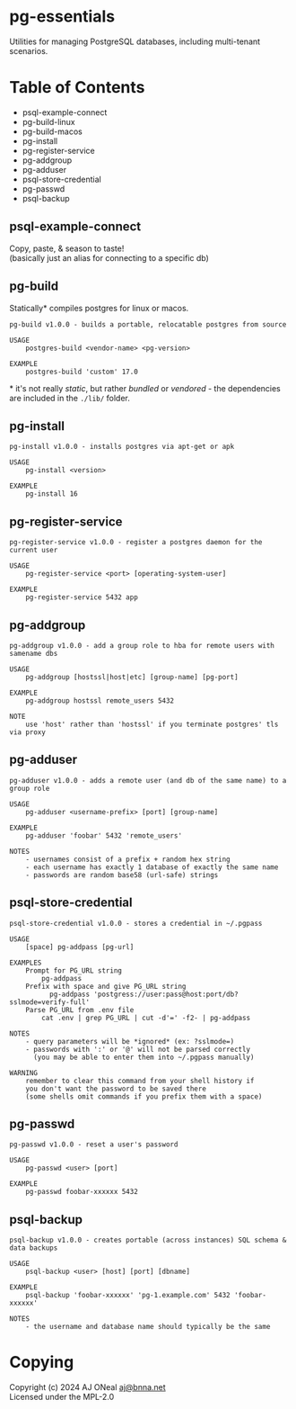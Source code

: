 # pg-essentials

Utilities for managing PostgreSQL databases, including multi-tenant scenarios.

# Table of Contents

-   psql-example-connect
-   pg-build-linux
-   pg-build-macos
-   pg-install
-   pg-register-service
-   pg-addgroup
-   pg-adduser
-   psql-store-credential
-   pg-passwd
-   psql-backup

## psql-example-connect

Copy, paste, & season to taste! \
(basically just an alias for connecting to a specific db)

## pg-build

Statically\* compiles postgres for linux or macos.

```text
pg-build v1.0.0 - builds a portable, relocatable postgres from source

USAGE
    postgres-build <vendor-name> <pg-version>

EXAMPLE
    postgres-build 'custom' 17.0
```

\* it's not really _static_, but rather _bundled_ or _vendored_ - the dependencies are included in the `./lib/` folder.

## pg-install

```text
pg-install v1.0.0 - installs postgres via apt-get or apk

USAGE
    pg-install <version>

EXAMPLE
    pg-install 16
```

## pg-register-service

```text
pg-register-service v1.0.0 - register a postgres daemon for the current user

USAGE
    pg-register-service <port> [operating-system-user]

EXAMPLE
    pg-register-service 5432 app
```

## pg-addgroup

```text
pg-addgroup v1.0.0 - add a group role to hba for remote users with samename dbs

USAGE
    pg-addgroup [hostssl|host|etc] [group-name] [pg-port]

EXAMPLE
    pg-addgroup hostssl remote_users 5432

NOTE
    use 'host' rather than 'hostssl' if you terminate postgres' tls via proxy
```

## pg-adduser

```text
pg-adduser v1.0.0 - adds a remote user (and db of the same name) to a group role

USAGE
    pg-adduser <username-prefix> [port] [group-name]

EXAMPLE
    pg-adduser 'foobar' 5432 'remote_users'

NOTES
    - usernames consist of a prefix + random hex string
    - each username has exactly 1 database of exactly the same name
    - passwords are random base58 (url-safe) strings
```

## psql-store-credential

```text
psql-store-credential v1.0.0 - stores a credential in ~/.pgpass

USAGE
    [space] pg-addpass [pg-url]

EXAMPLES
    Prompt for PG_URL string
        pg-addpass
    Prefix with space and give PG_URL string
          pg-addpass 'postgress://user:pass@host:port/db?sslmode=verify-full'
    Parse PG_URL from .env file
        cat .env | grep PG_URL | cut -d'=' -f2- | pg-addpass

NOTES
    - query parameters will be *ignored* (ex: ?sslmode=)
    - passwords with ':' or '@' will not be parsed correctly
      (you may be able to enter them into ~/.pgpass manually)

WARNING
    remember to clear this command from your shell history if
    you don't want the password to be saved there
    (some shells omit commands if you prefix them with a space)
```

## pg-passwd

```text
pg-passwd v1.0.0 - reset a user's password

USAGE
    pg-passwd <user> [port]

EXAMPLE
    pg-passwd foobar-xxxxxx 5432
```

## psql-backup

```text
psql-backup v1.0.0 - creates portable (across instances) SQL schema & data backups

USAGE
    psql-backup <user> [host] [port] [dbname]

EXAMPLE
    psql-backup 'foobar-xxxxxx' 'pg-1.example.com' 5432 'foobar-xxxxxx'

NOTES
    - the username and database name should typically be the same
```

# Copying

Copyright (c) 2024 AJ ONeal <aj@bnna.net> \
Licensed under the MPL-2.0
